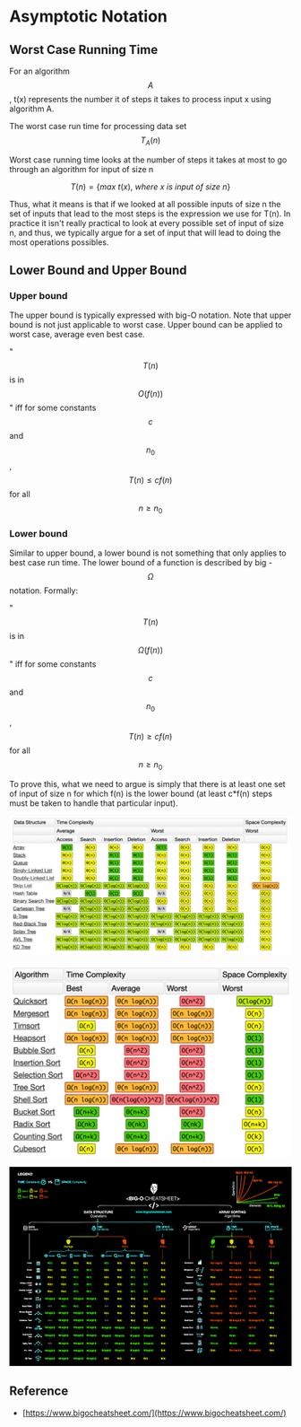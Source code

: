# Asymptotic Notation

## Worst Case Running Time

For an algorithm $$A$$, t\(x\) represents the number it of steps it takes to process input x using algorithm A.

The worst case run time for processing data set $$T_A(n)$$

Worst case running time looks at the number of steps it takes at most to go through an algorithm for input of size n

$$
T(n) = \{ max \ { t(x), \ where \  x \  is \ input \ of\ size \ n  } \}
$$

Thus, what it means is that if we looked at all possible inputs of size n the set of inputs that lead to the most steps is the expression we use for T\(n\).  In practice it isn't really practical to look at every possible set of input of size n, and thus, we typically argue for a set of input that will lead to doing the most operations possibles.

## Lower Bound and Upper Bound

### Upper bound

The upper bound is typically expressed with big-O notation.  Note that upper bound is not just applicable to worst case.  Upper bound can be applied to worst case, average even best case.  

" $$T(n)$$ is in $$O(f(n))$$"  iff for some constants $$c$$ and $$n_0$$, $$T(n) \leq c f(n)$$  for all $$n \geq n_0​​$$



### Lower bound

Similar to upper bound, a lower bound is not something that only applies to best case run time.  The lower bound of a function is described by big - $$ \Omega$$notation.  Formally:

" $$T(n)$$ is in $$\Omega(f(n))$$"  iff for some constants $$c$$ and $$n_0$$, $$T(n) \geq c f(n)$$  for all $$n \geq n_0​​$$ 

To prove this, what we need to argue is simply that there is at least one set of input of size n for which f\(n\) is the lower bound \(at least c\*f\(n\) steps must be taken  to handle that particular input\). 

![Common Data Structure Operations](../.gitbook/assets/image%20%2821%29.png)

![Array Sorting algorithms](../.gitbook/assets/image%20%285%29.png)

![BIG-0 Cheat sheet](../.gitbook/assets/image.png)



## Reference

* [https://www.bigocheatsheet.com/](https://www.bigocheatsheet.com/)

